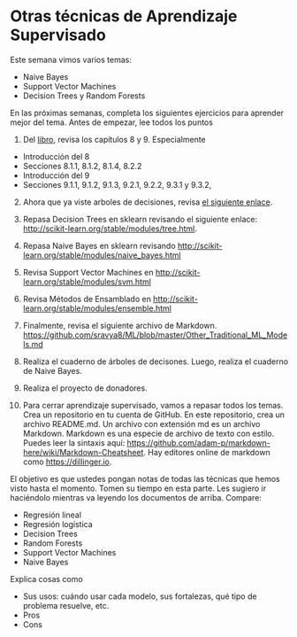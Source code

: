 # Otras técnicas de Aprendizaje Supervisado

Este semana vimos varios temas:
- Naive Bayes
- Support Vector Machines
- Decision Trees y Random Forests


En las próximas semanas, completa los siguientes ejercicios para aprender mejor del tema. Antes de empezar, lee todos los puntos
1. Del [libro](http://www-bcf.usc.edu/~gareth/ISL/ISLR%20Seventh%20Printing.pdf), revisa los capítulos 8 y 9. Especialmente
  - Introducción del 8
  - Secciones 8.1.1, 8.1.2, 8.1.4, 8.2.2
  - Introducción del 9
  - Secciones 9.1.1, 9.1.2, 9.1.3, 9.2.1, 9.2.2, 9.3.1 y 9.3.2, 
  
2. Ahora que ya viste arboles de decisiones, revisa [el siguiente enlace](http://www.r2d3.us/visual-intro-to-machine-learning-part-1/).

3. Repasa Decision Trees en sklearn revisando el siguiente enlace: http://scikit-learn.org/stable/modules/tree.html.

4. Repasa Naive Bayes en sklearn revisando http://scikit-learn.org/stable/modules/naive_bayes.html

5. Revisa Support Vector Machines en http://scikit-learn.org/stable/modules/svm.html

6. Revisa Métodos de Ensamblado en http://scikit-learn.org/stable/modules/ensemble.html

7. Finalmente, revisa el siguiente archivo de Markdown. https://github.com/sravya8/ML/blob/master/Other_Traditional_ML_Models.md

8. Realiza el cuaderno de árboles de decisones. Luego, realiza el cuaderno de Naive Bayes.

9. Realiza el proyecto de donadores.

10. Para cerrar aprendizaje supervisado, vamos a repasar todos los temas. Crea un repositorio en tu cuenta de GitHub. En este repositorio, crea un archivo README.md. Un archivo con extensión md es un archivo Markdown.
Markdown es una especie de archivo de texto con estilo. Puedes leer la sintaxis aquí: https://github.com/adam-p/markdown-here/wiki/Markdown-Cheatsheet. Hay editores online de markdown como https://dillinger.io.

El objetivo es que ustedes pongan notas de todas las técnicas que hemos visto hasta el momento. Tomen su tiempo en esta parte. Les sugiero ir haciéndolo mientras va leyendo los documentos de arriba. Compare:
- Regresión lineal
- Regresión logística
- Decision Trees
- Random Forests
- Support Vector Machines
- Naive Bayes

Explica cosas como
* Sus usos: cuándo usar cada modelo, sus fortalezas, qué tipo de problema resuelve, etc.
* Pros
* Cons
